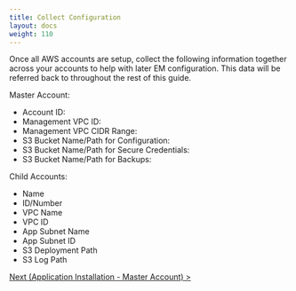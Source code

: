```yaml
---
title: Collect Configuration
layout: docs
weight: 110
---
```


Once all AWS accounts are setup, collect the following information together across your accounts to help with later EM configuration. This data will be referred back to throughout the rest of this guide.

Master Account: 

-	Account ID: 
-	Management VPC ID:
-	Management VPC CIDR Range: 
-	S3 Bucket Name/Path for Configuration: 
-	S3 Bucket Name/Path for Secure Credentials: 
-	S3 Bucket Name/Path for Backups:

Child Accounts:

- Name
- ID/Number
- VPC Name
- VPC ID
- App Subnet Name
- App Subnet ID
- S3 Deployment Path
- S3 Log Path

[Next (Application Installation - Master Account) >](/environment-manager/docs/app-setup/master-account)